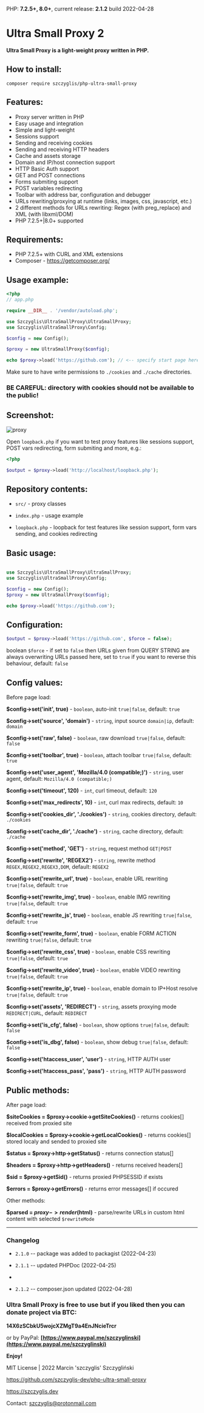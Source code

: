 PHP: **7.2.5+, 8.0+**, current release: **2.1.2** build 2022-04-28

# Ultra Small Proxy 2

**Ultra Small Proxy is a light-weight proxy written in PHP.**

## How to install:
```
composer require szczyglis/php-ultra-small-proxy
``` 
## Features:
- Proxy server written in PHP
- Easy usage and integration
- Simple and light-weight
- Sessions support
- Sending and receiving cookies
- Sending and receiving HTTP headers
- Cache and assets storage
- Domain and IP/host connection support
- HTTP Basic Auth support
- GET and POST connections
- Forms submiting support
- POST variables redirecting
- Toolbar with address bar, configuration and debugger
- URLs rewriting/proxying at runtime (links, images, css, javascript, etc.)
- 2 different methods for URLs rewriting: Regex (with preg_replace) and XML (with libxml/DOM)
- PHP 7.2.5+|8.0+ supported

## Requirements:

- PHP 7.2.5+ with CURL and XML extensions
- Composer - https://getcomposer.org/


## Usage example:
```php
<?php
// app.php

require __DIR__ . '/vendor/autoload.php';

use Szczyglis\UltraSmallProxy\UltraSmallProxy;
use Szczyglis\UltraSmallProxy\Config;

$config = new Config();

$proxy = new UltraSmallProxy($config);

echo $proxy->load('https://github.com'); // <-- specify start page here

```
Make sure to have write permissions to `./cookies` and `./cache` directories.

### BE CAREFUL: directory with cookies should not be available to the public!

## Screenshot:

![proxy](https://user-images.githubusercontent.com/61396542/155353063-fde84995-6e43-46c4-8a1c-b8b4772e6dfc.png)


Open `loopback.php` if you want to test proxy features like sessions support, POST vars redirecting, form submiting and more, e.g.:
```php
<?php

$output = $proxy->load('http://localhost/loopback.php'); 
```

## Repository contents:

- `src/` - proxy classes

- `index.php` - usage example

- `loopback.php` - loopback for test features like session support, form vars sending, and cookies redirecting


## Basic usage:

```php

use Szczyglis\UltraSmallProxy\UltraSmallProxy;
use Szczyglis\UltraSmallProxy\Config;

$config = new Config();
$proxy = new UltraSmallProxy($config);

echo $proxy->load('https://github.com');
```

## Configuration:

```php
$output = $proxy->load('https://github.com', $force = false); 
```
boolean `$force` - if set to `false` then URLs given from QUERY STRING are always overwriting URLs passed here, set to `true` if you want to reverse this behaviour, default: `false`


## Config values:

Before page load:

**$config->set('init', true)** - `boolean`, auto-init `true|false`, default: `true`

**$config->set('source', 'domain')** - `string`, input source `domain|ip`, default: `domain`

**$config->set('raw', false)** - `boolean`, raw download `true|false`, default: `false`

**$config->set('toolbar', true)** - `boolean`, attach toolbar  `true|false`, default: `true`

**$config->set('user_agent', 'Mozilla/4.0 (compatible;)')** - `string`, user agent, default: `Mozilla/4.0 (compatible;)`

**$config->set('timeout', 120)** - `int`, curl timeout, default: `120`

**$config->set('max_redirects', 10)** - `int`, curl max redirects, default: `10`

**$config->set('cookies_dir', './cookies')** - `string`, cookies directory, default: `./cookies`

**$config->set('cache_dir', './cache')** - `string`, cache directory, default: `./cache`

**$config->set('method', 'GET')** - `string`, request method `GET|POST`

**$config->set('rewrite', 'REGEX2')** - `string`, rewrite method `REGEX,REGEX2,REGEX3,DOM`, default: `REGEX2`

**$config->set('rewrite_url', true)** - `boolean`, enable URL rewriting `true|false`, default: `true`

**$config->set('rewrite_img', true)** - `boolean`, enable IMG rewriting `true|false`, default: `true`

**$config->set('rewrite_js', true)** - `boolean`, enable JS rewriting `true|false`, default: `true`

**$config->set('rewrite_form', true)** - `boolean`, enable FORM ACTION rewriting `true|false`, default: `true`

**$config->set('rewrite_css', true)** - `boolean`, enable CSS rewriting `true|false`, default: `true`

**$config->set('rewrite_video', true)** - `boolean`, enable VIDEO rewriting `true|false`, default: `true`

**$config->set('rewrite_ip', true)** - `boolean`, enable domain to IP+Host resolve `true|false`, default: `true`

**$config->set('assets', 'REDIRECT')** - `string`, assets proxying mode `REDIRECT|CURL`, default: `REDIRECT`

**$config->set('is_cfg', false)** - `boolean`, show options `true|false`, default: `false`

**$config->set('is_dbg', false)** - `boolean`, show debug `true|false`, default: `false`

**$config->set('htaccess_user', 'user')** - `string`, HTTP AUTH user

**$config->set('htaccess_pass', 'pass')** - `string`, HTTP AUTH password


## Public methods:

After page load:

**$siteCookies = $proxy->cookie->getSiteCookies()** - returns cookies[] received from proxied site

**$localCookies = $proxy->cookie->getLocalCookies()** - returns cookies[] stored localy and sended to proxied site

**$status = $proxy->http->getStatus()** - returns connection status[]

**$headers = $proxy->http->getHeaders()** - returns received headers[]

**$sid = $proxy->getSid()** - returns proxied PHPSESSID if exists

**$errors = $proxy->getErrors()** - returns error messages[] if occured

 
Other methods:

**$parsed = $proxy->render($html)** - parse/rewrite URLs in custom html content with selected `$rewriteMode`

---

### Changelog 

- `2.1.0` -- package was added to packagist (2022-04-23)

- `2.1.1` -- updated PHPDoc (2022-04-25)
- 
- `2.1.2` -- composer.json updated (2022-04-28)
 
### Ultra Small Proxy is free to use but if you liked then you can donate project via BTC: 

**14X6zSCbkU5wojcXZMgT9a4EnJNcieTrcr**

or by PayPal:
 **[https://www.paypal.me/szczyglinski](https://www.paypal.me/szczyglinski)**


**Enjoy!**

MIT License | 2022 Marcin 'szczyglis' Szczygliński

https://github.com/szczyglis-dev/php-ultra-small-proxy

https://szczyglis.dev

Contact: szczyglis@protonmail.com
